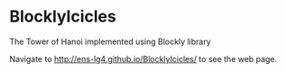 BlocklyIcicles
==============

The Tower of Hanoi implemented using Blockly library

Navigate to http://ens-lg4.github.io/BlocklyIcicles/ to see the web page.
